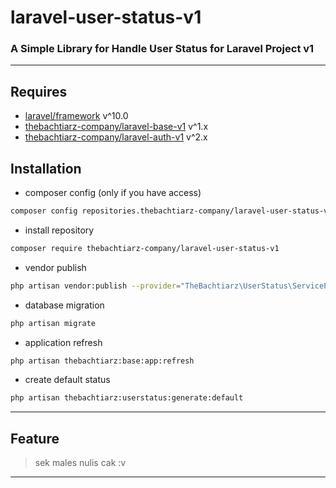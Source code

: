 # laravel-user-status-v1
### A Simple Library for Handle User Status for Laravel Project v1

-------
## Requires
- [laravel/framework](https://github.com/laravel/framework/) v^10.0
- [thebachtiarz-company/laravel-base-v1](https://github.com/thebachtiarz-company/laravel-base-v1/) v^1.x
- [thebachtiarz-company/laravel-auth-v1](https://github.com/thebachtiarz-company/laravel-auth-v1) v^2.x

## Installation
- composer config (only if you have access)
```bash
composer config repositories.thebachtiarz-company/laravel-user-status-v1 git git@github.com:thebachtiarz-company/laravel-user-status-v1.git
```

- install repository
```bash
composer require thebachtiarz-company/laravel-user-status-v1
```

- vendor publish
```bash
php artisan vendor:publish --provider="TheBachtiarz\UserStatus\ServiceProvider"
```

- database migration
``` bash
php artisan migrate
```

- application refresh
``` bash
php artisan thebachtiarz:base:app:refresh
```

- create default status
``` bash
php artisan thebachtiarz:userstatus:generate:default
```

-------
## Feature

> sek males nulis cak :v
-------

